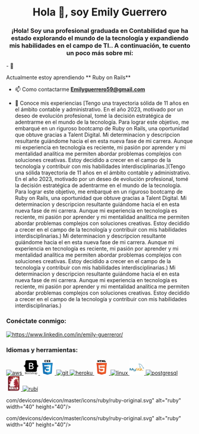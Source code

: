 <h1 align="center">Hola 👋, soy Emily Guerrero</h1>
<h3 align="center">¡Hola! Soy una profesional graduada en Contabilidad que ha estado explorando el mundo de la tecnología y expandiendo mis habilidades en el campo de TI.. A continuación, te cuento un poco más sobre mí:</h3> - 🌱

Actualmente estoy aprendiendo ** Ruby on Rails**

- 📫 Como contactarme **Emilyguerrero59@gmail.com**

- 📄 Conoce mis experiencias [Tengo una trayectoria sólida de 11 años en el ámbito contable y administrativo. En el año 2023, motivado por un deseo de evolución profesional, tomé la decisión estratégica de adentrarme en el mundo de la tecnología. Para lograr este objetivo, me embarqué en un riguroso bootcamp de Ruby on Rails, una oportunidad que obtuve gracias a Talent Digital. Mi determinacion y descripcion resultante guiándome hacia el en esta nueva fase de mi carrera. Aunque mi experiencia en tecnología es reciente, mi pasión por aprender y mi mentalidad analítica me permiten abordar problemas complejos con soluciones creativas. Estoy decidido a crecer en el campo de la tecnología y contribuir con mis habilidades interdisciplinarias.](Tengo una sólida trayectoria de 11 años en el ámbito contable y administrativo. En el año 2023, motivado por un deseo de evolución profesional, tomé la decisión estratégica de adentrarme en el mundo de la tecnología. Para lograr este objetivo, me embarqué en un riguroso bootcamp de Ruby on Rails, una oportunidad que obtuve gracias a Talent Digital. Mi determinacion y descripcion resultante guiándome hacia el en esta nueva fase de mi carrera. Aunque mi experiencia en tecnología es reciente, mi pasión por aprender y mi mentalidad analítica me permiten abordar problemas complejos con soluciones creativas. Estoy decidido a crecer en el campo de la tecnología y contribuir con mis habilidades interdisciplinarias.) Mi determinacion y descripcion resultante guiándome hacia el en esta nueva fase de mi carrera. Aunque mi experiencia en tecnología es reciente, mi pasión por aprender y mi mentalidad analítica me permiten abordar problemas complejos con soluciones creativas. Estoy decidido a crecer en el campo de la tecnología y contribuir con mis habilidades interdisciplinarias.) Mi determinacion y descripcion resultante guiándome hacia el en esta nueva fase de mi carrera. Aunque mi experiencia en tecnología es reciente, mi pasión por aprender y mi mentalidad analítica me permiten abordar problemas complejos con soluciones creativas. Estoy decidido a crecer en el campo de la tecnología y contribuir con mis habilidades interdisciplinarias.)

<h3 align="left">Conéctate conmigo:</h3>
<p align="left">
<a href="https://linkedin.com/in/https://www.linkedin.com/in /emily-guerreror/" target="blank"><img align="center" src="https://raw.githubusercontent.com/rahuldkjain/github-profile-readme-generator/master/src/images/icons/ Social/linked-in-alt.svg" alt="https://www.linkedin.com/in/emily-guerreror/" height="30" width="40" /></a>
</p>

<h3 align="left">Idiomas y herramientas:</h3>
<p align="left"> <a href="https://aws.amazon.com" target="_blank" rel="noreferrer"> <img src="https://raw.githubusercontent.com/devicons /devicon/master/icons/amazonwebservices/amazonwebservices-original-wordmark.svg" alt="aws" width="40" height="40"/> </a> <a href="https://getbootstrap.com " target="_blank" rel="noreferrer"> <img src="https://raw.githubusercontent.com/devicons/devicon/master/icons/bootstrap/bootstrap-plain-wordmark.svg" alt="bootstrap" width="40" height="40"/> </a> <a href="https://www.w3schools.com/css/" target="_blank" rel="noreferrer"> <img src="https://raw.githubusercontent.com/devicons/devicon/master/icons/css3/css3-original-wordmark.svg" alt ="css3" width="40" height="40"/> </a> <a href="https://git-scm.com/" target="_blank" rel="noreferrer"> <img src ="https://www.vectorlogo.zone/logos/git-scm/git-scm-icon.svg" alt="git" width="40" height="40"/> </a> <a href ="https://heroku.com" target="_blank" rel="noreferrer"> <img src="https://www.vectorlogo.zone/logos/heroku/heroku-icon.svg" alt="heroku" width="40" height="40"/> </a> <a href="https://www.w3.org/html/" target="_blank" rel="noreferrer "> <img src="https://raw.githubusercontent.com/devicons/devicon/master/icons/html5/html5-original-wordmark.svg" alt="html5" width="40" height="40" /> </a> <a href="https://www.linux.org/" target="_blank" rel="noreferrer"> <img src="https://raw.githubusercontent.com/devicons/ devicon/master/icons/linux/linux-original.svg" alt="linux" width="40" height="40"/> </a> <a href="https://www.mysql.com/" target="_blank" rel="noreferrer"> <img src="https://raw.githubusercontent.com/devicons/devicon/master/icons/mysql/mysql-original-wordmark.svg" alt=" mysql" width="40" height="40"/> </a> <a href="https://www.postgresql.org" target="_blank" rel="noreferrer"> <img src="https ://raw.githubusercontent.com/devicons/devicon/master/icons/postgresql/postgresql-original-wordmark.svg" alt="postgresql" width="40" height="40"/> </a> <a href="https://rubyonrails.org" target="_blank" rel="noreferrer"> <img src="https://raw.githubusercontent.com/devicons/devicon/master/icons/rails/rails-original-wordmark.svg" alt="rails" width="40" height="40"/> </a> <a href="https:// www.ruby-lang.org/en/" target="_blank" rel="noreferrer"> <img src="https://raw.githubusercontent.com/devicons/devicon/master/icons/ruby/ruby-original .svg" alt="rubí" ancho="40" altura="40"/> </a> </p>com/devicons/devicon/master/icons/ruby/ruby-original.svg" alt="ruby" width="40" height="40"/> </a> </p>com/devicons/devicon/master/icons/ruby/ruby-original.svg" alt="ruby" width="40" height="40"/> </a> </p>

